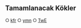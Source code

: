 Tamamlanacak Kökler
-
○ [kfr](http://quranix.org/c/kfr)
○ [ymn](http://quranix.org/c/ymn)
○ [TwE](http://quranix.org/c/TwE)

